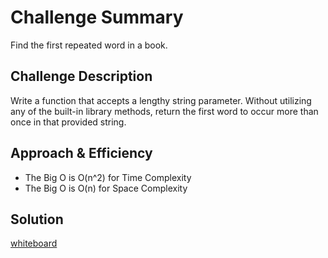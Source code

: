 # Challenge Summary
<!-- Short summary or background information -->
Find the first repeated word in a book.
## Challenge Description
<!-- Description of the challenge -->
Write a function that accepts a lengthy string parameter. Without utilizing any of the built-in library methods, return the first word to occur more than once in that provided string.

## Approach & Efficiency
<!-- What approach did you take? Why? What is the Big O space/time for this approach? -->
- The Big O is O(n^2) for Time Complexity 
- The Big O is O(n) for Space Complexity 


## Solution
<!-- Embedded whiteboard image -->
[whiteboard]()